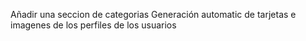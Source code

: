 Añadir una seccion de categorias
Generación automatic de tarjetas e imagenes de los perfiles de los usuarios